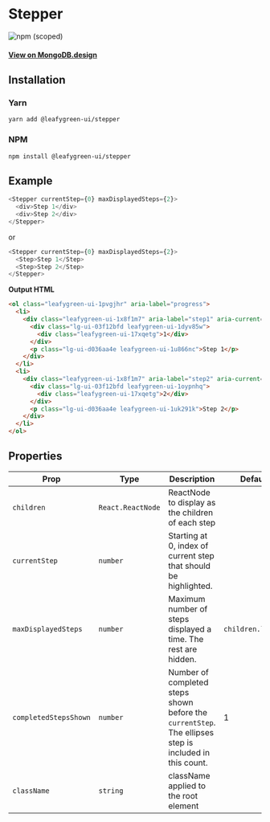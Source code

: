 # Stepper

![npm (scoped)](https://img.shields.io/npm/v/@leafygreen-ui/stepper.svg)

#### [View on MongoDB.design](https://www.mongodb.design/component/stepper/live-example/)

## Installation

### Yarn

```shell
yarn add @leafygreen-ui/stepper
```

### NPM

```shell
npm install @leafygreen-ui/stepper
```

## Example

```js
<Stepper currentStep={0} maxDisplayedSteps={2}>
  <div>Step 1</div>
  <div>Step 2</div>
</Stepper>
```

or

```js
<Stepper currentStep={0} maxDisplayedSteps={2}>
  <Step>Step 1</Step>
  <Step>Step 2</Step>
</Stepper>
```

**Output HTML**

```html
<ol class="leafygreen-ui-1pvgjhr" aria-label="progress">
  <li>
    <div class="leafygreen-ui-1x8f1m7" aria-label="step1" aria-current="step">
      <div class="lg-ui-03f12bfd leafygreen-ui-1dyv85w">
        <div class="leafygreen-ui-17xqetg">1</div>
      </div>
      <p class="lg-ui-d036aa4e leafygreen-ui-1u866nc">Step 1</p>
    </div>
  </li>
  <li>
    <div class="leafygreen-ui-1x8f1m7" aria-label="step2" aria-current="false">
      <div class="lg-ui-03f12bfd leafygreen-ui-1oypnhq">
        <div class="leafygreen-ui-17xqetg">2</div>
      </div>
      <p class="lg-ui-d036aa4e leafygreen-ui-1uk291k">Step 2</p>
    </div>
  </li>
</ol>
```

## Properties

| Prop                  | Type              | Description                                                                                            | Default           |
| --------------------- | ----------------- | ------------------------------------------------------------------------------------------------------ | ----------------- |
| `children`            | `React.ReactNode` | ReactNode to display as the children of each step                                                      |                   |
| `currentStep`         | `number`          | Starting at 0, index of current step that should be highlighted.                                       |                   |
| `maxDisplayedSteps`   | `number`          | Maximum number of steps displayed a time. The rest are hidden.                                         | `children.length` |
| `completedStepsShown` | `number`          | Number of completed steps shown before the `currentStep`. The ellipses step is included in this count. | 1                 |
| `className`           | `string`          | className applied to the root element                                                                  |                   |
